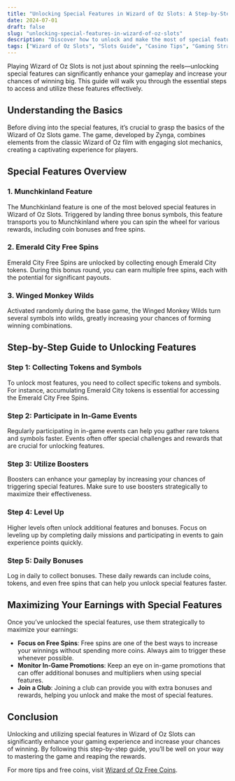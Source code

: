 ```yaml
---
title: "Unlocking Special Features in Wizard of Oz Slots: A Step-by-Step Guide"
date: 2024-07-01
draft: false
slug: "unlocking-special-features-in-wizard-of-oz-slots"
description: "Discover how to unlock and make the most of special features in the Wizard of Oz Slots game with this detailed step-by-step guide."
tags: ["Wizard of Oz Slots", "Slots Guide", "Casino Tips", "Gaming Strategy", "Free Spins", "Online Slots"]
---
```


Playing Wizard of Oz Slots is not just about spinning the reels—unlocking special features can significantly enhance your gameplay and increase your chances of winning big. This guide will walk you through the essential steps to access and utilize these features effectively.

## Understanding the Basics

Before diving into the special features, it’s crucial to grasp the basics of the Wizard of Oz Slots game. The game, developed by Zynga, combines elements from the classic Wizard of Oz film with engaging slot mechanics, creating a captivating experience for players.

## Special Features Overview

### 1. **Munchkinland Feature**
The Munchkinland feature is one of the most beloved special features in Wizard of Oz Slots. Triggered by landing three bonus symbols, this feature transports you to Munchkinland where you can spin the wheel for various rewards, including coin bonuses and free spins.

### 2. **Emerald City Free Spins**
Emerald City Free Spins are unlocked by collecting enough Emerald City tokens. During this bonus round, you can earn multiple free spins, each with the potential for significant payouts.

### 3. **Winged Monkey Wilds**
Activated randomly during the base game, the Winged Monkey Wilds turn several symbols into wilds, greatly increasing your chances of forming winning combinations.

## Step-by-Step Guide to Unlocking Features

### Step 1: **Collecting Tokens and Symbols**
To unlock most features, you need to collect specific tokens and symbols. For instance, accumulating Emerald City tokens is essential for accessing the Emerald City Free Spins.

### Step 2: **Participate in In-Game Events**
Regularly participating in in-game events can help you gather rare tokens and symbols faster. Events often offer special challenges and rewards that are crucial for unlocking features.

### Step 3: **Utilize Boosters**
Boosters can enhance your gameplay by increasing your chances of triggering special features. Make sure to use boosters strategically to maximize their effectiveness.

### Step 4: **Level Up**
Higher levels often unlock additional features and bonuses. Focus on leveling up by completing daily missions and participating in events to gain experience points quickly.

### Step 5: **Daily Bonuses**
Log in daily to collect bonuses. These daily rewards can include coins, tokens, and even free spins that can help you unlock special features faster.

## Maximizing Your Earnings with Special Features

Once you’ve unlocked the special features, use them strategically to maximize your earnings:

- **Focus on Free Spins**: Free spins are one of the best ways to increase your winnings without spending more coins. Always aim to trigger these whenever possible.
- **Monitor In-Game Promotions**: Keep an eye on in-game promotions that can offer additional bonuses and multipliers when using special features.
- **Join a Club**: Joining a club can provide you with extra bonuses and rewards, helping you unlock and make the most of special features.

## Conclusion

Unlocking and utilizing special features in Wizard of Oz Slots can significantly enhance your gaming experience and increase your chances of winning. By following this step-by-step guide, you’ll be well on your way to mastering the game and reaping the rewards.

For more tips and free coins, visit [Wizard of Oz Free Coins](https://www.wizardofozfreecoins.com).